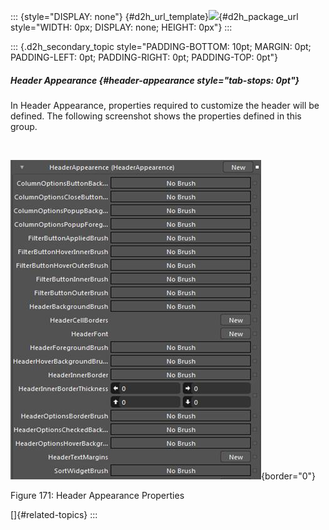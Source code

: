 ::: {style="DISPLAY: none"}
[](ms-xhelp:///?Id=d2h_url_template){#d2h_url_template}![](!package_url!){#d2h_package_url style="WIDTH: 0px; DISPLAY: none; HEIGHT: 0px"}
:::

::: {.d2h_secondary_topic style="PADDING-BOTTOM: 10pt; MARGIN: 0pt; PADDING-LEFT: 0pt; PADDING-RIGHT: 0pt; PADDING-TOP: 0pt"}
##### Header Appearance {#header-appearance style="tab-stops: 0pt"}

In Header Appearance, properties required to customize the header will be defined. The following screenshot shows the properties defined in this group.

 

![](ImagesExt/image61_243.jpg){border="0"}

Figure 171: Header Appearance Properties

[]{#related-topics}
:::
